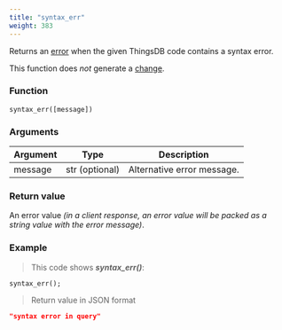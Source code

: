 ```yaml
---
title: "syntax_err"
weight: 383
---
```


Returns an [error](../../data-types/error) when the given ThingsDB code contains a syntax error.

This function does *not* generate a [change](../../overview/changes).

### Function

`syntax_err([message])`

### Arguments

Argument | Type | Description
-------- | ---- | -----------
message | str (optional) | Alternative error message.

### Return value

An error value *(in a client response, an error value will be packed as a string value with the error message)*.

### Example

> This code shows ***syntax_err()***:

```thingsdb,json_response
syntax_err();
```

> Return value in JSON format

```json
"syntax error in query"
```
